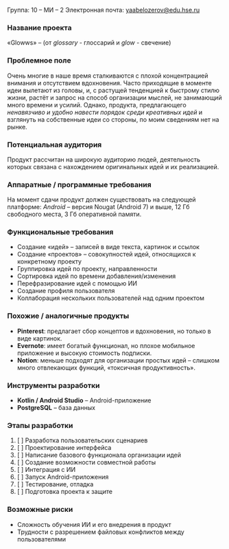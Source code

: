 Группа: 10 – МИ – 2
Электронная почта: yaabelozerov@edu.hse.ru
### Название проекта
«Glowws» – (от *glossary* - глоссарий и *glow* - свечение)
### Проблемное поле
Очень многие в наше время сталкиваются с плохой концентрацией внимания и отсутствием вдохновения.  Часто приходящие в моменте идеи вылетают из головы, и, с растущей тенденцией к быстрому стилю жизни, растёт и запрос на способ организации мыслей, не занимающий много времени и усилий. Однако, продукта, предлагающего *ненавязчиво и удобно навести порядок среди креативных идей* и взглянуть на собственные идеи со стороны, по моим сведениям нет на рынке.
### Потенциальная аудитория
Продукт рассчитан на широкую аудиторию людей, деятельность которых связана с нахождением оригинальных идей и их реализацией.
### Аппаратные / программные требования
На момент сдачи продукт должен существовать на следующей платформе:
*Android* – версия Nougat (Android 7) и выше, 12 Гб свободного места, 3 Гб оперативной памяти.
### Функциональные требования
* Создание «идей» – записей в виде текста, картинок и ссылок
* Создание «проектов» – совокупностей идей, относящихся к конкретному проекту
* Группировка идей по проекту, направленности
* Сортировка идей по времени добавления/изменения
* Перефразирование идей с помощью ИИ
* Создание профиля пользователя
* Коллаборация нескольких пользователей над одним проектом
### Похожие / аналогичные продукты
* **Pinterest**: предлагает сбор концептов и вдохновения, но только в виде картинок.
* **Evernote**: имеет богатый функционал, но плохое мобильное приложение и высокую стоимость подписки.
* **Notion**: меньше подходят для организации простых идей – слишком много отвлекающих функций, «токсичная продуктивность».
### Инструменты разработки
* **Kotlin / Android Studio** – Android-приложение
* **PostgreSQL** – база данных
### Этапы разработки
1. [ ] Разработка пользовательских сценариев
2. [ ] Проектирование интерфейса
3. [ ] Написание базового функционала организации идей
4. [ ] Создание возможности совместной работы
5. [ ] Интеграция с ИИ
6. [ ] Запуск Android-приложения
7. [ ] Тестирование, отладка
8. [ ] Подготовка проекта к защите
### Возможные риски
* Сложность обучения ИИ и его внедрения в продукт
* Трудности с разрешением файловых конфликтов между пользователями